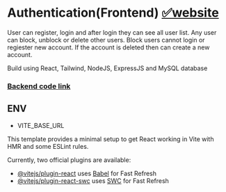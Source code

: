 # Authentication(Frontend) [✅website]()

User can register, login and after login they can see all user list. Any user can block, unblock or delete
other users. Block users cannot login or regiester new account. If the account is deleted then can create
a new account.

Build using React, Tailwind, NodeJS, ExpressJS and MySQL database

### [Backend code link]()

## ENV

- VITE_BASE_URL

This template provides a minimal setup to get React working in Vite with HMR and some ESLint rules.

Currently, two official plugins are available:

- [@vitejs/plugin-react](https://github.com/vitejs/vite-plugin-react/blob/main/packages/plugin-react/README.md) uses [Babel](https://babeljs.io/) for Fast Refresh
- [@vitejs/plugin-react-swc](https://github.com/vitejs/vite-plugin-react-swc) uses [SWC](https://swc.rs/) for Fast Refresh
